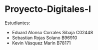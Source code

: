 # Proyecto-Digitales-I

Estudiantes:
- Eduard Alonso Corrales Sibaja C02448
- Sebastian Rojas Solano B96910
- Kevin Vásquez Marín B78171